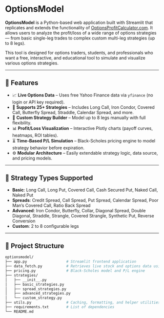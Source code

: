 # OptionsModel

**OptionsModel** is a Python-based web application built with Streamlit that replicates and extends the functionality of [OptionsProfitCalculator.com](https://www.optionsprofitcalculator.com). It allows users to analyze the profit/loss of a wide range of options strategies — from basic single-leg trades to complex custom multi-leg strategies (up to 8 legs).

This tool is designed for options traders, students, and professionals who want a free, interactive, and educational tool to simulate and visualize various options strategies.

---

## 🚀 Features

- 📈 **Live Options Data** – Uses free Yahoo Finance data via `yfinance` (no login or API key required).
- 💼 **Supports 25+ Strategies** – Includes Long Call, Iron Condor, Covered Call, Butterfly Spread, Straddle, Calendar Spread, and more.
- 🔧 **Custom Strategy Builder** – Model up to 8 legs manually with full flexibility.
- 📊 **Profit/Loss Visualization** – Interactive Plotly charts (payoff curves, heatmaps, ROI tables).
- ⏳ **Time-Based P/L Simulation** – Black-Scholes pricing engine to model strategy behavior before expiration.
- ⚙️ **Modular Architecture** – Easily extendable strategy logic, data source, and pricing models.

---

## 🧠 Strategy Types Supported

- **Basic**: Long Call, Long Put, Covered Call, Cash Secured Put, Naked Call, Naked Put  
- **Spreads**: Credit Spread, Call Spread, Put Spread, Calendar Spread, Poor Man’s Covered Call, Ratio Back Spread  
- **Advanced**: Iron Condor, Butterfly, Collar, Diagonal Spread, Double Diagonal, Straddle, Strangle, Covered Strangle, Synthetic Put, Reverse Conversion  
- **Custom**: 2 to 8 configurable legs

---

## 📁 Project Structure

```bash
optionsmodel/
├── app.py                  # Streamlit frontend application
├── data_fetch.py           # Retrieves live stock and options data using yfinance
├── pricing.py              # Black-Scholes model and P/L engine
├── strategies/
│   ├── __init__.py
│   ├── basic_strategies.py
│   ├── spread_strategies.py
│   ├── advanced_strategies.py
│   └── custom_strategy.py
├── utils.py                # Caching, formatting, and helper utilities
├── requirements.txt        # List of dependencies
└── README.md
